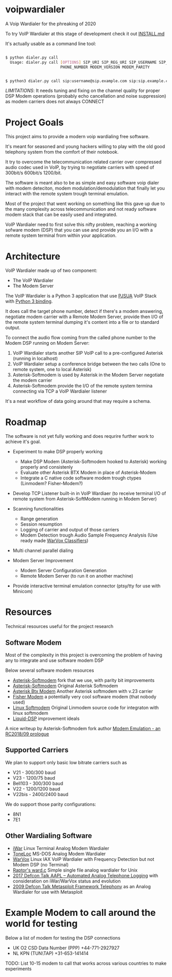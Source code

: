 # voipwardialer
A Voip Wardialer for the phreaking of 2020

To try VoIP Wardialer at this stage of development check it out [INSTALL.md](https://github.com/x25today/voipwardialer/blob/master/INSTALL.md)

It's actually usable as a command line tool:

```bash

$ python dialer.py call
  Usage: dialer.py call [OPTIONS] SIP_URI SIP_REG_URI SIP_USERNAME SIP_PASSWORD
                        PHONE_NUMBER MODEM_VERSION MODEM_PARITY


$ python3 dialer.py call sip:username@sip.example.com sip:sip.example.com username password +1555123456 V22 8n1
```

*LIMITATIONS*: It needs tuning and fixing on the channel quality for proper DSP Modem operations (probably echo cancellation and noise suppression) as modem carriers does not always CONNECT


# Project Goals
This project aims to provide a modern voip wardialing free software.

It's meant for seasoned and young hackers willing to play with the old good telephony system from the comfort of their notebook.

It try to overcome the telecommunication related carrier over compressed audio codec used in VoIP, by trying to negotiate carriers with speed of 300bit/s 600bit/s 1200/bit. 

The software is meant also to be as simple and easy software voip dialer with modem deteciton, modem modulation/demodulation that finally let you interact with the remote system trough terminal emulation.

Most of the project that went working on something like this gave up due to the many complexity across telecommunication and not ready software modem stack that can be easily used and integrated.

VoIP Wardialer need to first solve this nifty problem, reaching a working sofware modem (DSP) that you can use and provide you an I/O with a remote system terminal from within your application.

# Architecture
VoIP Wardialer made up of two component:
- The VoIP Wardialer
- The Modem Server

The VoIP Wardialer is a Python 3 application that use [PJSUA](https://www.pjsip.org/pjsua.htm) VoIP Stack with [Python 3 binding](https://github.com/mgwilliams/python3-pjsip).

It does call the target phone number,  detect if there's a modem answering, negotiate modem carrier with a Remote Modem Server, provide then I/O of the remote system terminal dumping it's content into a file or to standard output.

To connect the audio flow coming from the called phone number to the Modem DSP running on Modem Server:

1. VoIP Wardialer starts another SIP VoIP call to a pre-configured Asterisk (running in localhost)
2. VoIP Wardialer setup a conference bridge between the two calls (One to remote system, one to local Asterisk)
3. Asterisk-Softmodem is used by Asterisk in the Modem Server negotiate the modem carrier
4. Asterisk-Softmodem provide the I/O of the remote system termina connecting via TCP a VoIP Wardialer listener

It's a neat workflow of data going around that may require a schema.

# Roadmap

The software is not yet fully working and does requrire further work to achieve it's goal. 

* Experiment to make DSP properly working
  * Make DSP Modem (Asterisk-Softmodem hooked to Asterisk) working properly and consistenly
  * Evaluate other Asterisk BTX Modem in place of Asterisk-Modem
  * Integrate a C native code software modem trough ctypes (Linmodem? Fisher-Modem?)

* Develop TCP Listener built-in in VoIP Wardiaer (to receive terminal I/O of remote system from Asterisk-SoftModem running in Modem Server)
  
* Scanning functionalities 
  * Range generation
  * Session resumption
  * Logging of carrier and output of those carriers
  * Modem Detection trough Audio Sample Frequency Analysis (Use ready made [WarVox Classifiers](https://github.com/rapid7/warvox/blob/master/config/classifiers/01.default.rb))
* Multi channel parallel dialing

* Modem Server Improvement
  * Modem Server Configuration Generation
  * Remote Modem Server (to run it on another machine)

* Provide interactive terminal emulation connector (ptsy/tty for use with Minicom)

# Resources
Technical resources useful for the project research 

## Software Modem
Most of the complexity in this project is overcoming the problem of having any to integrate and use software modem DSP

Below several software modem resources
* [Asterisk-Softmodem](https://github.com/irrelevantdotcom/asterisk-Softmodem) fork that we use, with parity bit improvements
* [Asterisk-Softmodem](https://github.com/proquar/asterisk-Softmodem) Original Asterisk Softmodem
* [Asterisk Btx Modem](https://github.com/Casandro/btx_modem) Another Asterisk softmodem with v.23 carrier
* [Fisher Modem](https://github.com/randyrossi/fisher-modem) a potentially very cool software modem (that nobody used)
* [Linux Softmodem](https://bellard.org/linmodem/) Original Linmodem source code for integraton with linux softmodem
* [Liquid-DSP](https://github.com/jgaeddert/liquid-dsp/issues/119) improvement ideals

A nice writeup by Asterisk-Softmodem fork author  [Modem Emulation - an RC2018/09 prologue](https://blog.irrelevant.com/2018/09/modem-emulation-rc201809-prologue.html) 

## Supported Carriers
We plan to support only basic low bitrate carriers such as

* V21        - 300/300 baud 
* V23        - 1200/75 baud 
* Bell103    - 300/300 baud 
* V22        - 1200/1200 baud 
* V22bis     - 2400/2400 baud

We do support those parity configurations:
* 8N1
* 7E1

## Other Wardialing Software
* [iWar](https://github.com/beave/iwar) Linux Terminal Analog Modem Wardialer 
* [ToneLoc](https://github.com/steeve/ToneLoc) MS-DOS Analog Modem Wardialer 
* [WarVox](https://github.com/rapid7/warvox) Linux IAX VoIP Wardialer with Frequency Detection but not Modem DSP (no Terminal)
* [Raptor's ward.c](https://0xdeadbeef.info/code/ward.c) Simple single file analog wardialer for Unix
* [2017 Defcon Talk AAPL – Automated Analog Telephone Logging](https://www.defcon.org/images/defcon-17/dc-17-presentations/defcon-17-da_beave-jfalcon-aapl-telephone_logging.pdf) with consideration on iWar/WarVox status and evolution
* [2009 Defcon Talk Metasploit Framework Telephony](https://www.blackhat.com/presentations/bh-usa-09/TRAMMELL/BHUSA09-TrammellDruid-MetasploitTele-PAPER.pdf) as an Analog Wardialer for use with Metasploit



# Example Modem to call around the world for testing
Below a list of modem for testing the DSP connections

* UK O2 CSD Data Number (PPP) +44-771-2927927
* NL KPN (TUN\TAP) +31-653-141414

TODO: List 10-15 modem to call that works across various countries to make experiments
